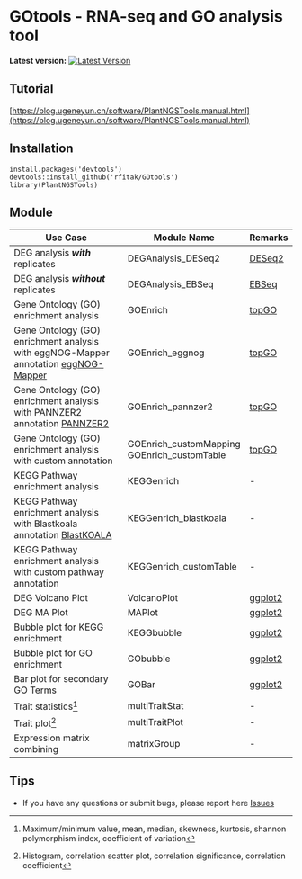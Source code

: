 # GOtools - RNA-seq and GO analysis tool


**Latest version:** [![Latest Version](https://img.shields.io/github/release/biomarble/PlantNGSTools.svg?style=flat?maxAge=86400)](https://github.com/biomarble/PlantNGSTools/releases)


## Tutorial

[https://blog.ugeneyun.cn/software/PlantNGSTools.manual.html](https://blog.ugeneyun.cn/software/PlantNGSTools.manual.html)



## Installation



```
install.packages('devtools')
devtools::install_github('rfitak/GOtools')
library(PlantNGSTools)
```



## Module


|Use Case|Module Name| Remarks                                                |
|-|-|-|
|DEG analysis ***with*** replicates|DEGAnalysis_DESeq2|[DESeq2](https://doi.org/10.1186/s13059-014-0550-8)|
|DEG analysis ***without*** replicates|DEGAnalysis_EBSeq|[EBSeq](https://doi.org/10.1093/bioinformatics/btt087)|
|Gene Ontology (GO) enrichment analysis|GOEnrich|[topGO](https://doi.org/10.1093/bioinformatics/btl140)|
|Gene Ontology (GO) enrichment analysis with eggNOG-Mapper annotation [eggNOG-Mapper](http://eggnog-mapper.embl.de/)|GOEnrich_eggnog| [topGO](https://doi.org/10.1093/bioinformatics/btl140)|
|Gene Ontology (GO) enrichment analysis with PANNZER2 annotation [PANNZER2](http://ekhidna2.biocenter.helsinki.fi/sanspanz/)|GOEnrich_pannzer2| [topGO](https://doi.org/10.1093/bioinformatics/btl140)|
|Gene Ontology (GO) enrichment analysis with custom annotation|GOEnrich_customMapping<br>GOEnrich_customTable|[topGO](https://doi.org/10.1093/bioinformatics/btl140) |
|KEGG Pathway enrichment analysis|KEGGenrich|-|
|KEGG Pathway enrichment analysis with Blastkoala annotation [BlastKOALA](https://www.kegg.jp/blastkoala/)|KEGGenrich_blastkoala| - |
|KEGG Pathway enrichment analysis with custom pathway annotation|KEGGenrich_customTable| - |
|DEG Volcano Plot|VolcanoPlot|[ggplot2](https://ggplot2.tidyverse.org/)|
|DEG MA Plot|MAPlot|[ggplot2](https://ggplot2.tidyverse.org/)|
|Bubble plot for KEGG enrichment|KEGGbubble|[ggplot2](https://ggplot2.tidyverse.org/)|
|Bubble plot for GO enrichment|GObubble|[ggplot2](https://ggplot2.tidyverse.org/)<br>|
|Bar plot for secondary GO Terms|GOBar|[ggplot2](https://ggplot2.tidyverse.org/)<br>|
|Trait statistics[^2]|multiTraitStat|-|
|Trait plot[^3]| multiTraitPlot|-|
|Expression matrix combining|matrixGroup|-|


[^1]: The secondary nodes of GO are the direct child nodes of the three main nodes of MF, BP and CC.
[^2]: Maximum/minimum value, mean, median, skewness, kurtosis, shannon polymorphism index, coefficient of variation
[^3]: Histogram, correlation scatter plot, correlation significance, correlation coefficient

## Tips

- If you have any questions or submit bugs, please report here [Issues](https://github.com/rfitak/GOtools/issues)
